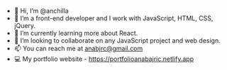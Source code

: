 - 👋 Hi, I’m @anchilla
- 👀 I’m a front-end developer and I work with JavaScript, HTML, CSS, jQuery.
- 🌱 I’m currently learning more about React.
- 💞️ I’m looking to collaborate on any JavaScript project and web design.
- 📫 You can reach me at anabjrc@gmail.com
- 💻 My portfolio website - https://portfolioanabajric.netlify.app

<!---
anchilla/anchilla is a ✨ special ✨ repository because its `README.md` (this file) appears on your GitHub profile.
You can click the Preview link to take a look at your changes.
--->
